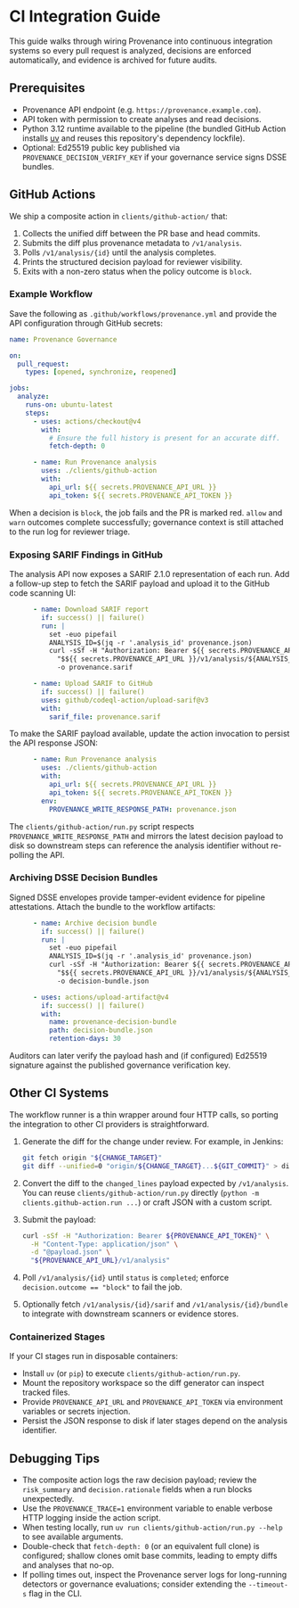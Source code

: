 # CI Integration Guide

This guide walks through wiring Provenance into continuous integration systems so every pull request is analyzed, decisions are enforced automatically, and evidence is archived for future audits.

## Prerequisites

- Provenance API endpoint (e.g. `https://provenance.example.com`).
- API token with permission to create analyses and read decisions.
- Python 3.12 runtime available to the pipeline (the bundled GitHub Action installs [uv](https://docs.astral.sh/uv/latest/) and reuses this repository's dependency lockfile).
- Optional: Ed25519 public key published via `PROVENANCE_DECISION_VERIFY_KEY` if your governance service signs DSSE bundles.

## GitHub Actions

We ship a composite action in `clients/github-action/` that:

1. Collects the unified diff between the PR base and head commits.
2. Submits the diff plus provenance metadata to `/v1/analysis`.
3. Polls `/v1/analysis/{id}` until the analysis completes.
4. Prints the structured decision payload for reviewer visibility.
5. Exits with a non-zero status when the policy outcome is `block`.

### Example Workflow

Save the following as `.github/workflows/provenance.yml` and provide the API configuration through GitHub secrets:

```yaml
name: Provenance Governance

on:
  pull_request:
    types: [opened, synchronize, reopened]

jobs:
  analyze:
    runs-on: ubuntu-latest
    steps:
      - uses: actions/checkout@v4
        with:
          # Ensure the full history is present for an accurate diff.
          fetch-depth: 0

      - name: Run Provenance analysis
        uses: ./clients/github-action
        with:
          api_url: ${{ secrets.PROVENANCE_API_URL }}
          api_token: ${{ secrets.PROVENANCE_API_TOKEN }}
```

When a decision is `block`, the job fails and the PR is marked red. `allow` and `warn` outcomes complete successfully; governance context is still attached to the run log for reviewer triage.

### Exposing SARIF Findings in GitHub

The analysis API now exposes a SARIF 2.1.0 representation of each run. Add a follow-up step to fetch the SARIF payload and upload it to the GitHub code scanning UI:

```yaml
      - name: Download SARIF report
        if: success() || failure()
        run: |
          set -euo pipefail
          ANALYSIS_ID=$(jq -r '.analysis_id' provenance.json)
          curl -sSf -H "Authorization: Bearer ${{ secrets.PROVENANCE_API_TOKEN }}" \
            "$${{ secrets.PROVENANCE_API_URL }}/v1/analysis/${ANALYSIS_ID}/sarif" \
            -o provenance.sarif

      - name: Upload SARIF to GitHub
        if: success() || failure()
        uses: github/codeql-action/upload-sarif@v3
        with:
          sarif_file: provenance.sarif
```

To make the SARIF payload available, update the action invocation to persist the API response JSON:

```yaml
      - name: Run Provenance analysis
        uses: ./clients/github-action
        with:
          api_url: ${{ secrets.PROVENANCE_API_URL }}
          api_token: ${{ secrets.PROVENANCE_API_TOKEN }}
        env:
          PROVENANCE_WRITE_RESPONSE_PATH: provenance.json
```

The `clients/github-action/run.py` script respects `PROVENANCE_WRITE_RESPONSE_PATH` and mirrors the latest decision payload to disk so downstream steps can reference the analysis identifier without re-polling the API.

### Archiving DSSE Decision Bundles

Signed DSSE envelopes provide tamper-evident evidence for pipeline attestations. Attach the bundle to the workflow artifacts:

```yaml
      - name: Archive decision bundle
        if: success() || failure()
        run: |
          set -euo pipefail
          ANALYSIS_ID=$(jq -r '.analysis_id' provenance.json)
          curl -sSf -H "Authorization: Bearer ${{ secrets.PROVENANCE_API_TOKEN }}" \
            "$${{ secrets.PROVENANCE_API_URL }}/v1/analysis/${ANALYSIS_ID}/bundle" \
            -o decision-bundle.json

      - uses: actions/upload-artifact@v4
        if: success() || failure()
        with:
          name: provenance-decision-bundle
          path: decision-bundle.json
          retention-days: 30
```

Auditors can later verify the payload hash and (if configured) Ed25519 signature against the published governance verification key.

## Other CI Systems

The workflow runner is a thin wrapper around four HTTP calls, so porting the integration to other CI providers is straightforward.

1. Generate the diff for the change under review. For example, in Jenkins:

   ```bash
   git fetch origin "${CHANGE_TARGET}"
   git diff --unified=0 "origin/${CHANGE_TARGET}...${GIT_COMMIT}" > diff.patch
   ```

2. Convert the diff to the `changed_lines` payload expected by `/v1/analysis`. You can reuse `clients/github-action/run.py` directly (`python -m clients.github-action.run ...`) or craft JSON with a custom script.

3. Submit the payload:

   ```bash
   curl -sSf -H "Authorization: Bearer ${PROVENANCE_API_TOKEN}" \
     -H "Content-Type: application/json" \
     -d "@payload.json" \
     "${PROVENANCE_API_URL}/v1/analysis"
   ```

4. Poll `/v1/analysis/{id}` until `status` is `completed`; enforce `decision.outcome == "block"` to fail the job.

5. Optionally fetch `/v1/analysis/{id}/sarif` and `/v1/analysis/{id}/bundle` to integrate with downstream scanners or evidence stores.

### Containerized Stages

If your CI stages run in disposable containers:

- Install `uv` (or `pip`) to execute `clients/github-action/run.py`.
- Mount the repository workspace so the diff generator can inspect tracked files.
- Provide `PROVENANCE_API_URL` and `PROVENANCE_API_TOKEN` via environment variables or secrets injection.
- Persist the JSON response to disk if later stages depend on the analysis identifier.

## Debugging Tips

- The composite action logs the raw decision payload; review the `risk_summary` and `decision.rationale` fields when a run blocks unexpectedly.
- Use the `PROVENANCE_TRACE=1` environment variable to enable verbose HTTP logging inside the action script.
- When testing locally, run `uv run clients/github-action/run.py --help` to see available arguments.
- Double-check that `fetch-depth: 0` (or an equivalent full clone) is configured; shallow clones omit base commits, leading to empty diffs and analyses that no-op.
- If polling times out, inspect the Provenance server logs for long-running detectors or governance evaluations; consider extending the `--timeout-s` flag in the CLI.
